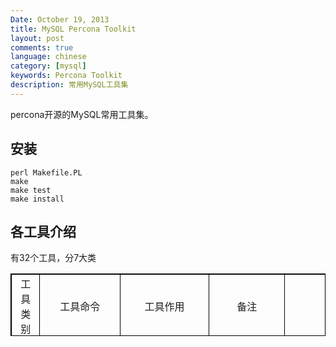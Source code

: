 ```yaml
---
Date: October 19, 2013
title: MySQL Percona Toolkit
layout: post
comments: true
language: chinese
category: [mysql]
keywords: Percona Toolkit
description: 常用MySQL工具集
---
```

percona开源的MySQL常用工具集。
<!-- more -->

## 安装
```
perl Makefile.PL
make
make test
make install
```

## 各工具介绍
有32个工具，分7大类
<table border="1px" align="center" bordercolor="black" width="80%" height="100px">
    <tr align="center">
        <td>工具类别</td>
        <td>工具命令</td>
        <td>工具作用</td>
        <td>备注</td>
    </tr>
    <tr align="center">
        <td rowspan="5">开发类</td>
        <td>pt-duplicate-key-checker</td>
        <td>列出并删除重复的索引和外键</td>
		<td></td>
    </tr>
    <tr align="center">
        <td></td>
        <td>pt-online-schema-change</td>
        <td>在线修改表结构</td>
		<td></td>
    </tr>
    <tr align="center">
        <td></td>
        <td>pt-query-advisor</td>
        <td>分析查询语句，并给出建议，有bug</td>
		<td>已废弃</td>
    </tr>
    <tr align="center">
        <td></td>
        <td>pt-show-grants</td>
        <td>规范化和打印权限</td>
		<td></td>
    </tr>
    <tr align="center">
        <td></td>
        <td>pt-upgrade</td>
        <td>在多个服务器上执行查询，并比较不同</td>
		<td></td>
    </tr>
    <tr align="center">
        <td rowspan="4">性能类</td>
        <td>pt-index-usage</td>
        <td>分析日志中索引使用情况，并出报告</td>
		<td></td>
    </tr>
    <tr align="center">
        <td></td>
        <td>pt-pmp</td>
        <td>为查询结果跟踪，并汇总跟踪结果</td>
		<td></td>
    </tr>
    <tr align="center">
        <td></td>
        <td>pt-visual-explain</td>
        <td>格式化执行计划</td>
		<td></td>
    </tr>
    <tr align="center">
        <td></td>
        <td>pt-table-usage</td>
        <td>分析日志中查询并分析表使用情况</td>
		<td>pt 2.2新增命令</td>
    </tr>
    <tr align="center">
        <td rowspan="3">配置类</td>
        <td>pt-config-diff</td>
        <td>比较配置文件和参数</td>
		<td></td>
    </tr>
    <tr align="center">
        <td></td>
        <td>pt-mysql-summary</td>
        <td>对mysql配置和status进行汇总</td>
		<td></td>
    </tr>
	<tr align="center">
        <td></td>
        <td>pt-variable-advisor</td>
        <td>分析参数，并提出建议</td>
		<td></td>
    </tr>
	<tr align="center">
        <td rowspan="5">监控类</td>
        <td>pt-deadlock-logger</td>
        <td>提取和记录mysql死锁信息</td>
		<td></td>
    </tr>
	<tr align="center">
        <td></td>
        <td>pt-fk-error-logger</td>
        <td>提取和记录外键信息</td>
		<td></td>
    </tr>
	<tr align="center">
        <td></td>
        <td>pt-mext</td>
        <td>并行查看status样本信息</td>
		<td></td>
    </tr>
	<tr align="center">
        <td></td>
        <td>pt-query-digest</td>
        <td>分析查询日志，并产生报告</td>
		<td>常用命令</td>
    </tr>
	<tr align="center">
        <td></td>
        <td>pt-trend</td>
        <td>按照时间段读取slow日志信息</td>
		<td>已废弃</td>
    </tr>
	<tr align="center">
        <td rowspan="6">复制类</td>
        <td>pt-heartbeat</td>
        <td>监控mysql复制延迟</td>
		<td></td>
    </tr>
	<tr align="center">
        <td></td>
        <td>pt-slave-delay</td>
        <td>设定从落后主的时间</td>
		<td></td>
    </tr>
	<tr align="center">
        <td></td>
        <td>pt-slave-find</td>
        <td>查找和打印所有mysql复制层级关系</td>
		<td></td>
    </tr>
	<tr align="center">
        <td></td>
        <td>pt-slave-restart</td>
        <td>监控salve错误，并尝试重启salve</td>
		<td></td>
    </tr>
	<tr align="center">
        <td></td>
        <td>pt-table-checksum</td>
        <td>校验主从复制一致性</td>
		<td></td>
    </tr>
	<tr align="center">
        <td></td>
        <td>pt-table-sync</td>
        <td>高效同步表数据</td>
		<td></td>
    </tr>
	<tr align="center">
        <td rowspan="6">系统类</td>
        <td>pt-diskstats</td>
        <td>查看系统磁盘状态</td>
		<td></td>
    </tr>
	<tr align="center">
        <td></td>
        <td>pt-fifo-split</td>
        <td>模拟切割文件并输出</td>
		<td></td>
    </tr>
	<tr align="center">
        <td></td>
        <td>pt-summary</td>
        <td>收集和显示系统概况</td>
		<td></td>
    </tr>
	<tr align="center">
        <td></td>
        <td>pt-stalk</td>
        <td>出现问题时，收集诊断数据</td>
		<td></td>
    </tr>
	<tr align="center">
        <td></td>
        <td>pt-sift</td>
        <td>浏览由pt-stalk创建的文件</td>
		<td>pt 2.2新增命令</td>
    </tr>
	<tr align="center">
        <td></td>
        <td>pt-ioprofile</td>
        <td>查询进程IO并打印一个IO活动表</td>
		<td>pt 2.2新增命令</td>
    </tr>
	<tr align="center">
        <td rowspan="5">实用类</td>
        <td>pt-archiver</td>
        <td>将表数据归档到另一个表或文件中</td>
		<td></td>
    </tr>
	<tr align="center">
        <td></td>
        <td>pt-find</td>
        <td>查找表并执行命令</td>
		<td></td>
    </tr>
	<tr align="center">
        <td></td>
        <td>pt-kill</td>
        <td>Kill掉符合条件的sql</td>
		<td>常用命令</td>
    </tr>
	<tr align="center">
        <td></td>
        <td>pt-align</td>
        <td>对齐其他工具的输出</td>
		<td>pt 2.2新增命令</td>
    </tr>
	<tr align="center">
        <td></td>
        <td>pt-fingerprint</td>
        <td>将查询转成密文</td>
		<td>pt 2.2新增命令</td>
    </tr>
</table>
